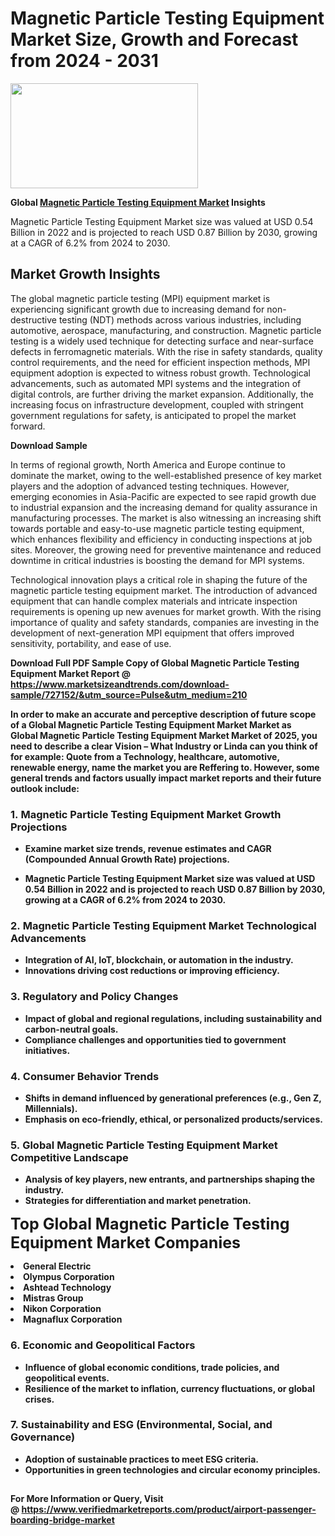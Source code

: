 <H1>Magnetic Particle Testing Equipment Market Size, Growth and Forecast from 2024 - 2031</H1><img class="aligncenter size-medium wp-image-584254" src="https://thirdeyenews.in/wp-content/uploads/2024/09/Global-Market-Research-300x168.jpeg" alt="" width="300" height="168" /><p><strong>Global&nbsp;<a href="https://www.marketsizeandtrends.com/download-sample/727152/&amp;utm_source=Pulse&amp;utm_medium=210">Magnetic Particle Testing Equipment Market</a> Insights</strong></p><p>Magnetic Particle Testing Equipment Market size was valued at USD 0.54 Billion in 2022 and is projected to reach USD 0.87 Billion by 2030, growing at a CAGR of 6.2% from 2024 to 2030.</p><p><h2>Market Growth Insights</h2> <p>The global magnetic particle testing (MPI) equipment market is experiencing significant growth due to increasing demand for non-destructive testing (NDT) methods across various industries, including automotive, aerospace, manufacturing, and construction. Magnetic particle testing is a widely used technique for detecting surface and near-surface defects in ferromagnetic materials. With the rise in safety standards, quality control requirements, and the need for efficient inspection methods, MPI equipment adoption is expected to witness robust growth. Technological advancements, such as automated MPI systems and the integration of digital controls, are further driving the market expansion. Additionally, the increasing focus on infrastructure development, coupled with stringent government regulations for safety, is anticipated to propel the market forward.</p> <p><strong>Download Sample</strong></p> <p>In terms of regional growth, North America and Europe continue to dominate the market, owing to the well-established presence of key market players and the adoption of advanced testing techniques. However, emerging economies in Asia-Pacific are expected to see rapid growth due to industrial expansion and the increasing demand for quality assurance in manufacturing processes. The market is also witnessing an increasing shift towards portable and easy-to-use magnetic particle testing equipment, which enhances flexibility and efficiency in conducting inspections at job sites. Moreover, the growing need for preventive maintenance and reduced downtime in critical industries is boosting the demand for MPI systems.</p> <p>Technological innovation plays a critical role in shaping the future of the magnetic particle testing equipment market. The introduction of advanced equipment that can handle complex materials and intricate inspection requirements is opening up new avenues for market growth. With the rising importance of quality and safety standards, companies are investing in the development of next-generation MPI equipment that offers improved sensitivity, portability, and ease of use.</p> <p><strong></p><p><span class=""><strong>Download Full PDF Sample Copy of Global Magnetic Particle Testing Equipment Market Report</strong> @ <a href="https://www.marketsizeandtrends.com/download-sample/727152/&amp;utm_source=Pulse&amp;utm_medium=210" target="_blank">https://www.marketsizeandtrends.com/download-sample/727152/&amp;utm_source=Pulse&amp;utm_medium=210</a></span></p><p>In order to make an accurate and perceptive description of future scope of a Global&nbsp;Magnetic Particle Testing Equipment Market Market as Global&nbsp;Magnetic Particle Testing Equipment Market Market of 2025, you need to describe a clear Vision &ndash; What Industry or Linda can you think of for example: Quote from a Technology, healthcare, automotive, renewable energy, name the market you are Reffering to. However, some general trends and factors usually impact market reports and their future outlook include:</p><h3>1.&nbsp;<strong>Magnetic Particle Testing Equipment Market Growth Projections</strong></h3><ul><li>Examine market size trends, revenue estimates and CAGR (Compounded Annual Growth Rate) projections.</li><li><p>Magnetic Particle Testing Equipment Market size was valued at USD 0.54 Billion in 2022 and is projected to reach USD 0.87 Billion by 2030, growing at a CAGR of 6.2% from 2024 to 2030.</p></li></ul><h3>2.&nbsp;<strong>Magnetic Particle Testing Equipment Market Technological Advancements</strong></h3><ul><li>Integration of AI, IoT, blockchain, or automation in the industry.</li><li>Innovations driving cost reductions or improving efficiency.</li></ul><h3>3.&nbsp;<strong>Regulatory and Policy Changes</strong></h3><ul><li>Impact of global and regional regulations, including sustainability and carbon-neutral goals.</li><li>Compliance challenges and opportunities tied to government initiatives.</li></ul><h3>4.&nbsp;<strong>Consumer Behavior Trends</strong></h3><ul><li>Shifts in demand influenced by generational preferences (e.g., Gen Z, Millennials).</li><li>Emphasis on eco-friendly, ethical, or personalized products/services.</li></ul><h3>5.&nbsp;<strong>Global Magnetic Particle Testing Equipment Market Competitive Landscape</strong></h3><ul><li>Analysis of key players, new entrants, and partnerships shaping the industry.</li><li>Strategies for differentiation and market penetration.</li></ul><p data-pm-slice="1 1 []"><span style="color: inherit; font-family: inherit; font-size: 25px;">Top Global Magnetic Particle Testing Equipment Market Companies</span></p><div class="" data-test-id=""><p><li>General Electric</li><li> Olympus Corporation</li><li> Ashtead Technology</li><li> Mistras Group</li><li> Nikon Corporation</li><li> Magnaflux Corporation</li></p></div><h3>6.&nbsp;<strong>Economic and Geopolitical Factors</strong></h3><ul><li>Influence of global economic conditions, trade policies, and geopolitical events.</li><li>Resilience of the market to inflation, currency fluctuations, or global crises.</li></ul><h3>7.&nbsp;<strong>Sustainability and ESG (Environmental, Social, and Governance)</strong></h3><ul><li>Adoption of sustainable practices to meet ESG criteria.</li><li>Opportunities in green technologies and circular economy principles.</li></ul><h2><strong style="font-size: 14px;">For More Information or Query, Visit @&nbsp;</strong><a style="background-color: #ffffff; font-size: 14px;" href="https://www.marketsizeandtrends.com/report/magnetic-particle-testing-equipment-market/" target="_blank">https://www.verifiedmarketreports.com/product/airport-passenger-boarding-bridge-market</a></h2>
